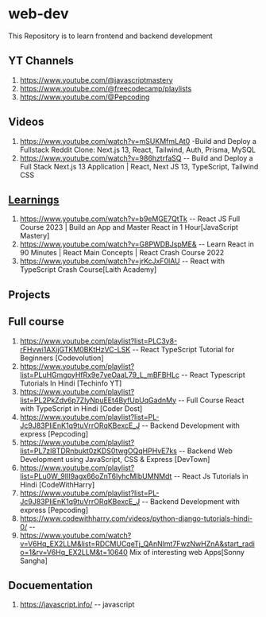 # web-dev
This Repository is to learn frontend and backend development

## YT Channels
1. https://www.youtube.com/@javascriptmastery
2. https://www.youtube.com/@freecodecamp/playlists
3. https://www.youtube.com/@Pepcoding


## Videos
1. https://www.youtube.com/watch?v=mSUKMfmLAt0 -Build and Deploy a Fullstack Reddit Clone: Next.js 13, React, Tailwind, Auth, Prisma, MySQL
2. https://www.youtube.com/watch?v=986hztrfaSQ -- Build and Deploy a Full Stack Next.js 13 Application | React, Next JS 13, TypeScript, Tailwind CSS


## <ins>Learnings</ins>
1. https://www.youtube.com/watch?v=b9eMGE7QtTk -- React JS Full Course 2023 | Build an App and Master React in 1 Hour[JavaScript Mastery]
2. https://www.youtube.com/watch?v=G8PWDBJspME& -- Learn React in 90 Minutes | React Main Concepts | React Crash Course 2022
3. https://www.youtube.com/watch?v=jrKcJxF0lAU -- React with TypeScript Crash Course[Laith Academy]

## Projects

## Full course
1. https://www.youtube.com/playlist?list=PLC3y8-rFHvwi1AXijGTKM0BKtHzVC-LSK -- React TypeScript Tutorial for Beginners [Codevolution]
2. https://www.youtube.com/playlist?list=PLuHGmgpyHfRx9e7yeOaaL79_L_mBFBHLc -- React Typescript Tutorials In Hindi [Techinfo YT]
3. https://www.youtube.com/playlist?list=PL2PkZdv6p7ZlyNpuEEt4ByfUpUqGadnMy -- Full Course React with TypeScript in Hindi [Coder Dost]
4. https://www.youtube.com/playlist?list=PL-Jc9J83PIiEnK1q9tuVrrORqKBexcE_J -- Backend Development with express [Pepcoding]
5. https://www.youtube.com/playlist?list=PL7zl8TDRnbukt0zKDS0twgOQqHPHvE7ks -- Backend Web Development using JavaScript, CSS & Express [DevTown]
6. https://www.youtube.com/playlist?list=PLu0W_9lII9agx66oZnT6IyhcMIbUMNMdt -- React Js Tutorials in Hindi [CodeWithHarry]
7. https://www.youtube.com/playlist?list=PL-Jc9J83PIiEnK1q9tuVrrORqKBexcE_J -- Backend Development with express [Pepcoding]
8. https://www.codewithharry.com/videos/python-django-tutorials-hindi-0/    --
9. https://www.youtube.com/watch?v=V6Hq_EX2LLM&list=RDCMUCqeTj_QAnNlmt7FwzNwHZnA&start_radio=1&rv=V6Hq_EX2LLM&t=10640 Mix of interesting web Apps[Sonny Sangha]

## Docuementation
1. https://javascript.info/ -- javascript
